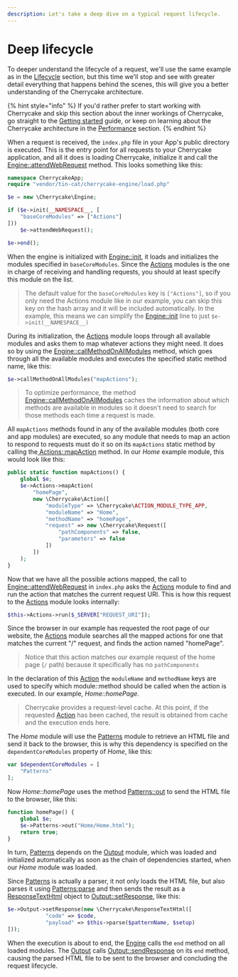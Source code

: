 ```yaml
---
description: Let's take a deep dive on a typical request lifecycle.
---
```


# Deep lifecycle

To deeper understand the lifecycle of a request, we'll use the same example as in the [Lifecycle](./) section, but this time we'll stop and see with greater detail everything that happens behind the scenes, this will give you a better understanding of the Cherrycake architecture.

{% hint style="info" %}
If you'd rather prefer to start working with Cherrycake and skip this section about the inner workings of Cherrycake, go straight to the [Getting started](../../guide/getting-started/) guide, or keep on learning about the Cherrycake architecture in the [Performance](../performance.md) section.
{% endhint %}

When a request is received, the `index.php` file in your App's public directory is executed. This is the entry point for all requests to your Cherrycake application, and all it does is loading Cherrycake, initialize it and call the [Engine::attendWebRequest](../../reference/core-classes/engine/methods.md#attendwebrequest) method. This looks something like this:

```php
namespace CherrycakeApp;
require "vendor/tin-cat/cherrycake-engine/load.php"

$e = new \Cherrycake\Engine;

if ($e->init(__NAMESPACE__, [
    "baseCoreModules" => ["Actions"]
]))
    $e->attendWebRequest();

$e->end();
```

When the engine is initialized with [Engine::init](../../reference/core-classes/engine/methods.md#init), it loads and initializes the modules specified in `baseCoreModules`. Since the [Actions](../../reference/core-modules/actions-1/actions.md) modules is the one in charge of receiving and handling requests, you should at least specify this module on the list.

> The default value for the `baseCoreModules` key is `["Actions"]`, so if you only need the Actions module like in our example, you can skip this key on the hash array and it will be included automatically. In the example, this means we can simplify the [Engine::init](../../reference/core-classes/engine/methods.md#init) line to just `$e->init(__NAMESPACE__)`

During its initialization, the [Actions](../../reference/core-modules/actions-1/actions.md) module loops through all available modules and asks them to map whatever actions they might need. It does so by using the [Engine::callMethodOnAllModules](../../reference/core-classes/engine/methods.md#callmethodonallmodules) method, which goes through all the available modules and executes the specified static method name, like this:

```php
$e->callMethodOnAllModules("mapActions");
```

> To optimize performance, the method [Engine::callMethodOnAllModules](../../reference/core-classes/engine/methods.md#callmethodonallmodules) caches the information about which methods are available in modules so it doesn't need to search for those methods each time a request is made.

All `mapActions` methods found in any of the available modules \(both core and app modules\) are executed, so any module that needs to map an action to respond to requests must do it so on its `mapActions` static method by calling the[ Actions::mapAction](../../reference/core-modules/actions-1/actions.md#mapaction) method. In our _Home_ example module, this would look like this:

```php
public static function mapActions() {
	global $e;
	$e->Actions->mapAction(
		"homePage",
		new \Cherrycake\Action([
			"moduleType" => \Cherrycake\ACTION_MODULE_TYPE_APP,
			"moduleName" => "Home",
			"methodName" => "homePage",
			"request" => new \Cherrycake\Request([
				"pathComponents" => false,
				"parameters" => false
			])
		])
	);
}
```

Now that we have all the possible actions mapped, the call to[ Engine::attendWebRequest](../../reference/core-classes/engine/methods.md#attendwebrequest) in `index.php` asks the [Actions](../../reference/core-modules/actions-1/actions.md) module to find and run the action that matches the current request URI. This is how this request to the [Actions](../../reference/core-modules/actions-1/actions.md) module looks internally:

```php
$this->Actions->run($_SERVER["REQUEST_URI"]);
```

Since the browser in our example has requested the root page of our website, the [Actions](../../reference/core-modules/actions-1/actions.md) module searches all the mapped actions for one that matches the current "/" request, and finds the action named "homePage".

> Notice that this action matches our example request of the home page \(`/` path\) because it specifically has no `pathComponents`

In the declaration of this [Action](../../reference/core-classes/action/) the `moduleName` and `methodName` keys are used to specify which module::method should be called when the action is executed. In our example, _Home::homePage._

> Cherrycake provides a request-level cache. At this point, if the requested [Action](../../reference/core-classes/action/) has been cached, the result is obtained from cache and the execution ends here.

The _Home_ module will use the [Patterns](../../reference/core-modules/patterns/) module to retrieve an HTML file and send it back to the browser, this is why this dependency is specified on the `dependentCoreModules` property of _Home_, like this:

```php
var $dependentCoreModules = [
    "Patterns"
];
```

Now _Home::homePage_ uses the method [Patterns::out](../../reference/core-modules/patterns/methods.md#out) to send the HTML file to the browser, like this:

```php
function homePage() {
    global $e;
    $e->Patterns->out("Home/Home.html");
    return true;
}
```

In turn, [Patterns](../../reference/core-modules/patterns/) depends on the [Output](../../reference/core-modules/output/) module, which was loaded and initialized automatically as soon as the chain of dependencies started, when our _Home_ module was loaded.

Since [Patterns](../../reference/core-modules/patterns/) is actually a parser, it not only loads the HTML file, but also parses it using [Patterns:parse](../../reference/core-modules/patterns/#parse-patternname-setup) and then sends the result as a [ResponseTextHtml](../../reference/core-classes/response.md) object to [Output::setResponse](../../reference/core-modules/output/#setresponse-response), like this:

```php
$e->Output->setResponse(new \Cherrycake\ResponseTextHtml([
			"code" => $code,
			"payload" => $this->parse($patternName, $setup)
]));
```

When the execution is about to end, the [Engine](../../reference/core-classes/engine/) calls the `end` method on all loaded modules. The [Output](../../reference/core-modules/output/)  calls [Output::sendResponse](../../reference/core-modules/output/#sendresponse-response) on its `end` method, causing the parsed HTML file to be sent to the browser and concluding the request lifecycle.

